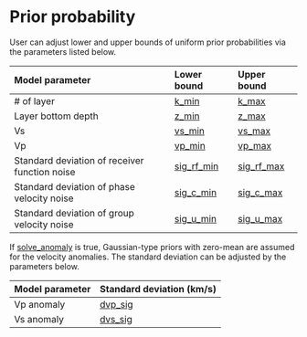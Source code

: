 # Prior probability

User can adjust lower and upper bounds of uniform prior probabilities via the parameters listed below.

|Model parameter | Lower bound|Upper bound|
|:---|:---|:---|
|# of layer|[k_min](parameter_list.md#k_min)| [k_max](parameter_list.md#k_max)|
|Layer bottom depth|[z_min](parameter_list.md#z_min)| [z_max](parameter_list.md#z_max)|
|Vs|[vs_min](parameter_list.md#vs_min)| [vs_max](parameter_list.md#vs_max)|
|Vp|[vp_min](parameter_list.md#vp_min)| [vp_max](parameter_list.md#vp_max)|
|Standard deviation of receiver function noise|[sig_rf_min](parameter_list.md#sig_rf_min)| [sig_rf_max](parameter_list.md#sig_rf_max)|
|Standard deviation of phase velocity noise|[sig_c_min](parameter_list.md#sig_c_min)| [sig_c_max](parameter_list.md#sig_c_max)|
|Standard deviation of group velocity noise|[sig_u_min](parameter_list.md#sig_u_min)| [sig_u_max](parameter_list.md#sig_u_max)|

If [solve_anomaly](parameter_list.md#solve_anomaly) is true, Gaussian-type priors with zero-mean are assumed for the velocity anomalies. The standard deviation can be adjusted by the parameters below.

|Model parameter | Standard deviation (km/s) |
|:---|:---|
|Vp anomaly|[dvp_sig](parameter_list.md#dvp_sig) |
|Vs anomaly|[dvs_sig](parameter_list.md#dvs_sig) |
